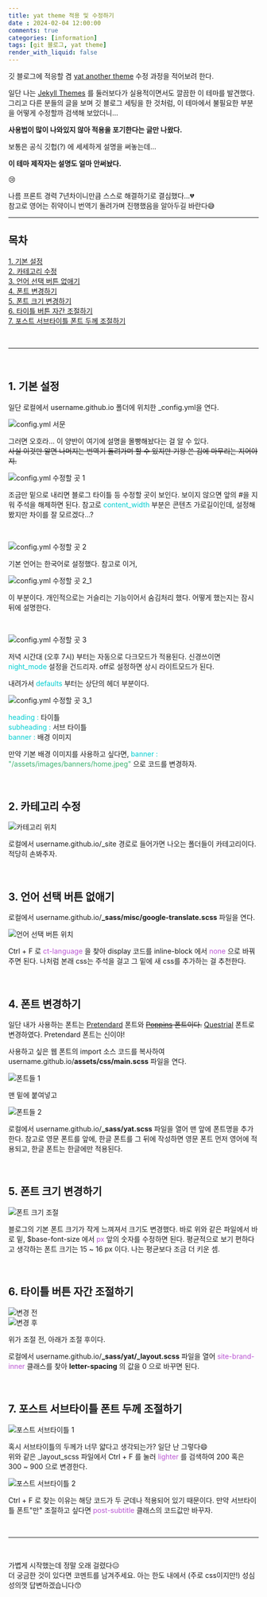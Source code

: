 ```yaml
---
title: yat theme 적용 및 수정하기
date : 2024-02-04 12:00:00
comments: true
categories: [information]
tags: [git 블로그, yat theme]
render_with_liquid: false
---
```


깃 블로그에 적응할 겸 [yat another theme](https://github.com/jeffreytse/jekyll-theme-yat) 수정 과정을 적어보려 한다.

일단 나는 [Jekyll Themes](http://jekyllthemes.org/) 를 둘러보다가 실용적이면서도 깔끔한 이 테마를 발견했다. 그리고 다른 분들의 글을 보며 깃 블로그 세팅을 한 것처럼, 이 테마에서 불필요한 부분을 어떻게 수정할까 검색해 보았더니...

**사용법이 많이 나와있지 않아 적용을 포기한다는 글만 나왔다.**

보통은 공식 깃헙(?) 에 세세하게 설명을 써놓는데...

**이 테마 제작자는 설명도 얼마 안써놨다.**

😢

나름 프론트 경력 7년차이니만큼 스스로 해결하기로 결심했다...💔<br>
참고로 영어는 쥐약이니 번역기 돌려가며 진행했음을 알아두길 바란다😅



- - -


## 목차

[1. 기본 설정](#1.-기본-설정)<br>
[2. 카테고리 수정](#2.-카테고리-수정)<br>
[3. 언어 선택 버튼 없애기](#3.-언어-선택-버튼-없애기)<br>
[4. 폰트 변경하기](#4.-폰트-변경하기)<br>
[5. 폰트 크기 변경하기](#5.-폰트-크기-변경하기)<br>
[6. 타이틀 버튼 자간 조절하기](#6.-타이틀-버튼-자간-조절하기)<br>
[7. 포스트 서브타이틀 폰트 두께 조절하기](#7.-포스트-서브타이틀-폰트-두께-조절하기)

<br>

- - -

<br>

## 1. 기본 설정

일단 로컬에서 username.github.io 폴더에 위치한 \_config.yml을 연다.

![config.yml 서문](https://jsh0924.github.io/assets/images/posts/240204_1.png)

그러면 오호라... 이 양반이 여기에 설명을 몰빵해놨다는 걸 알 수 있다.<br>
~~사실 이것만 알면 나머지는 번역기 돌려가며 할 수 있지만 기왕 쓴 김에 마무리는 지어야지.~~



![config.yml 수정할 곳 1](https://jsh0924.github.io/assets/images/posts/240204_2.png)

조금만 밑으로 내리면 블로그 타이틀 등 수정할 곳이 보인다.
보이지 않으면 앞의 #을 지워 주석을 해제하면 된다.
참고로 <span style="color: DarkTurquoise;">content_width</span> 부분은 콘텐츠 가로길이인데, 설정해 봤지만 차이를 잘 모르겠다...?


<br>

![config.yml 수정할 곳 2](https://jsh0924.github.io/assets/images/posts/240204_3.png)

기본 언어는 한국어로 설정했다. 참고로 이거,

![config.yml 수정할 곳 2_1](https://jsh0924.github.io/assets/images/posts/240204_3_1.png)

이 부분이다. 개인적으로는 거슬리는 기능이어서 숨김처리 했다. 어떻게 했는지는 잠시 뒤에 설명한다.


<br>

![config.yml 수정할 곳 3](https://jsh0924.github.io/assets/images/posts/240204_4.png)

저녁 시간대 (오후 7시) 부터는 자동으로 다크모드가 적용된다. 신경쓰이면 <span style="color: DarkTurquoise;">night_mode</span> 설정을 건드리자. off로 설정하면 상시 라이트모드가 된다.



내려가서 <span style="color: DarkTurquoise;">defaults</span> 부터는 상단의 헤더 부분이다.

![config.yml 수정할 곳 3_1](https://jsh0924.github.io/assets/images/posts/240204_4_1.png)

<span style="color: DarkTurquoise;">heading : </span>타이틀<br>
<span style="color: DarkTurquoise;">subheading : </span>서브 타이틀<br>
<span style="color: DarkTurquoise;">banner : </span>배경 이미지

만약 기본 배경 이미지를 사용하고 싶다면, <span style="color: DarkTurquoise;">banner : </span><span style="color: MediumSeaGreen;">"/assets/images/banners/home.jpeg"</span> 으로 코드를 변경하자.


<br>

## 2. 카테고리 수정

![카테고리 위치](https://jsh0924.github.io/assets/images/posts/240204_5.png)

로컬에서 username.github.io/\_site 경로로 들어가면 나오는 폴더들이 카테고리이다. 적당히 손봐주자.


<br>

## 3. 언어 선택 버튼 없애기

로컬에서 username.github.io/**\_sass/misc/google-translate.scss** 파일을 연다.

![언어 선택 버튼 위치](https://jsh0924.github.io/assets/images/posts/240204_6.png)

Ctrl + F 로 <span style="color: MediumOrchid">ct-language</span> 을 찾아 display 코드를 inline-block 에서 <span style="color: MediumOrchid">none</span> 으로 바꿔주면 된다. 나처럼 본래 css는 주석을 걸고 그 밑에 새 css를 추가하는 걸 추천한다.


<br>

## 4. 폰트 변경하기

일단 내가 사용하는 폰트는 [Pretendard](https://github.com/orioncactus/pretendard) 폰트와 ~~[Poppins](https://fonts.google.com/specimen/Poppins?query=Poppins) 폰트이다.~~ [Questrial](https://fonts.google.com/specimen/Questrial?query=Questrial) 폰트로 변경하였다. Pretendard 폰트는 신이야!

사용하고 싶은 웹 폰트의 import 소스 코드를 복사하여 username.github.io/**assets/css/main.scss** 파일을 연다.

![폰트들 1](https://jsh0924.github.io/assets/images/posts/240204_7.png)

맨 밑에 붙여넣고

![폰트들 2](https://jsh0924.github.io/assets/images/posts/240204_7_1.png)

로컬에서 username.github.io/**\_sass/yat.scss** 파일을 열어 맨 앞에 폰트명을 추가한다.
참고로 영문 폰트를 앞에, 한글 폰트를 그 뒤에 작성하면 영문 폰트 먼저 영어에 적용되고, 한글 폰트는 한글에만 적용된다.

<br>

## 5. 폰트 크기 변경하기

![폰트 크기 조절](https://jsh0924.github.io/assets/images/posts/240204_8.png)

블로그의 기본 폰트 크기가 작게 느껴져서 크기도 변경했다.
바로 위와 같은 파일에서 바로 밑, $base-font-size 에서 <span style="color: MediumOrchid">px</span> 앞의 숫자를 수정하면 된다.
평균적으로 보기 편하다고 생각하는 폰트 크기는 15 ~ 16 px 이다. 나는 평균보다 조금 더 키운 셈.

<br>

## 6. 타이틀 버튼 자간 조절하기

![변경 전](https://jsh0924.github.io/assets/images/posts/240204_9_1.png)<br>
![변경 후](https://jsh0924.github.io/assets/images/posts/240204_9.png)<br>

위가 조절 전, 아래가 조절 후이다.

로컬에서 username.github.io/**\_sass/yat/\_layout.scss** 파일을 열어 <span style="color: MediumOrchid">site-brand-inner</span> 클래스를 찾아 **letter-spacing** 의 값을 0 으로 바꾸면 된다.

<br>

## 7. 포스트 서브타이틀 폰트 두께 조절하기

![포스트 서브타이틀 1](https://jsh0924.github.io/assets/images/posts/240204_10.png)

혹시 서브타이틀의 두께가 너무 얇다고 생각되는가? 일단 난 그렇다😄<br>
위와 같은 \_layout_scss 파일에서 Ctrl + F 를 눌러 <span style="color: MediumOrchid">lighter</span> 를 검색하여 200 혹은 300 ~ 900 으로 변경한다.

![포스트 서브타이틀 2](https://jsh0924.github.io/assets/images/posts/240204_10_1.png)

Ctrl + F 로 찾는 이유는 해당 코드가 두 군데나 적용되어 있기 때문이다. 만약 서브타이틀 폰트"만" 조절하고 싶다면 <span style="color: MediumOrchid">post-subtitle</span> 클래스의 코드값만 바꾸자.


<br>

- - -

<br>

가볍게 시작했는데 정말 오래 걸렸다😑<br>
더 궁금한 것이 있다면 코멘트를 남겨주세요. 아는 한도 내에서 (주로 css이지만!) 성심성의껏 답변하겠습니다😙